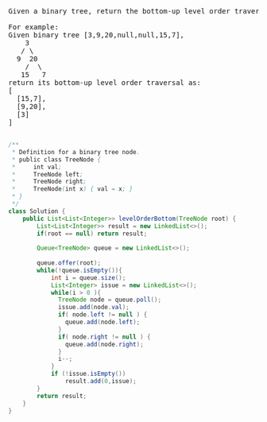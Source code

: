 <pre>
Given a binary tree, return the bottom-up level order traversal of its nodes' values. (ie, from left to right, level by level from leaf to root).

For example:
Given binary tree [3,9,20,null,null,15,7],
    3
   / \
  9  20
    /  \
   15   7
return its bottom-up level order traversal as:
[
  [15,7],
  [9,20],
  [3]
]

</pre>

```java
/**
 * Definition for a binary tree node.
 * public class TreeNode {
 *     int val;
 *     TreeNode left;
 *     TreeNode right;
 *     TreeNode(int x) { val = x; }
 * }
 */
class Solution {
    public List<List<Integer>> levelOrderBottom(TreeNode root) {
        List<List<Integer>> result = new LinkedList<>();
        if(root == null) return result;
        
        Queue<TreeNode> queue = new LinkedList<>();
        
        queue.offer(root);
        while(!queue.isEmpty()){   
            int i = queue.size();
            List<Integer> issue = new LinkedList<>();
            while(i > 0 ){        
              TreeNode node = queue.poll();
              issue.add(node.val);
              if( node.left != null ) {
                queue.add(node.left);
              }
              if( node.right != null ) {
                queue.add(node.right);
              } 
              i--;
            }
            if (!issue.isEmpty())
                result.add(0,issue);
        }
        return result;
    }
}
```

